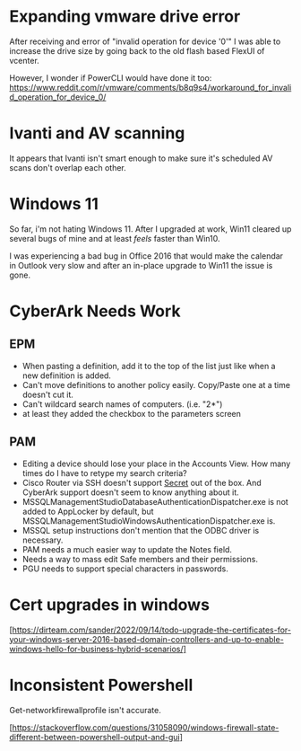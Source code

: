 # Expanding vmware drive error

After receiving and error of "invalid operation for device '0'" I was able to increase the drive size by going back to the old flash based FlexUI of vcenter.

However, I wonder if PowerCLI would have done it too: https://www.reddit.com/r/vmware/comments/b8q9s4/workaround_for_invalid_operation_for_device_0/

# Ivanti and AV scanning

It appears that Ivanti isn't smart enough to make sure it's scheduled AV scans don't overlap each other.

# Windows 11

So far, i'm not hating Windows 11. After I upgraded at work, Win11 cleared up several bugs of mine and at least *feels* faster than Win10.

I was experiencing a bad bug in Office 2016 that would make the calendar in Outlook very slow and after an in-place upgrade to Win11 the issue is gone.

# CyberArk Needs Work

## EPM

* When pasting a definition, add it to the top of the list just like when a new definition is added.
* Can't move definitions to another policy easily. Copy/Paste one at a time doesn't cut it.
* Can't wildcard search names of computers. (i.e. "2*")
* at least they added the checkbox to the parameters screen

## PAM

* Editing a device should lose your place in the Accounts View. How many times do I have to retype my search criteria?
* Cisco Router via SSH doesn't support [Secret](https://cyberark-customers.force.com/s/article/00002207) out of the box. And CyberArk support doesn't seem to know anything about it. 
* MSSQLManagementStudioDatabaseAuthenticationDispatcher.exe is not added to AppLocker by default, but MSSQLManagementStudioWindowsAuthenticationDispatcher.exe is.
* MSSQL setup instructions don't mention that the ODBC driver is necessary.
* PAM needs a much easier way to update the Notes field.
* Needs a way to mass edit Safe members and their permissions.
* PGU needs to support special characters in passwords.

# Cert upgrades in windows

[https://dirteam.com/sander/2022/09/14/todo-upgrade-the-certificates-for-your-windows-server-2016-based-domain-controllers-and-up-to-enable-windows-hello-for-business-hybrid-scenarios/]

# Inconsistent Powershell

Get-networkfirewallprofile isn't accurate.

[https://stackoverflow.com/questions/31058090/windows-firewall-state-different-between-powershell-output-and-gui]
